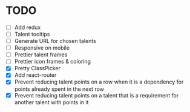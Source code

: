 # TODO

- [ ] Add redux
- [ ] Talent tooltips
- [ ] Generate URL for chosen talents
- [ ] Responsive on mobile
- [ ] Prettier talent frames
- [ ] Prettier icon frames & coloring
- [x] Pretty ClassPicker
- [x] Add react-router
- [x] Prevent reducing talent points on a row when it is a dependency for points already spent in the next row
- [x] Prevent reducing talent points on a talent that is a requirement for another talent with points in it
